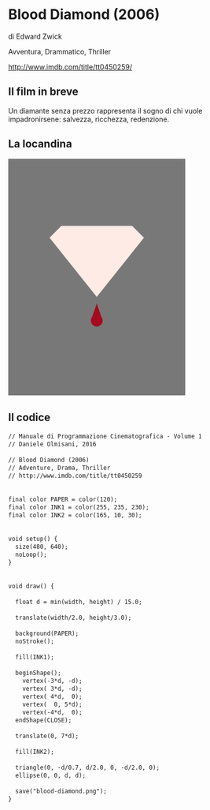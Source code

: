 # Blood Diamond (2006)

di Edward Zwick

Avventura, Drammatico, Thriller

http://www.imdb.com/title/tt0450259/

## Il film in breve
Un diamante senza prezzo rappresenta il sogno di chi vuole impadronirsene: salvezza, ricchezza, redenzione.

## La locandina
<img src="blood-diamond.png"  width="360px" title="Blood Diamond">


## Il codice
```processing
// Manuale di Programmazione Cinematografica - Volume 1
// Daniele Olmisani, 2016

// Blood Diamond (2006)
// Adventure, Drama, Thriller
// http://www.imdb.com/title/tt0450259


final color PAPER = color(120);
final color INK1 = color(255, 235, 230);
final color INK2 = color(165, 10, 30);


void setup() {
  size(480, 640);
  noLoop();
}


void draw() {
  
  float d = min(width, height) / 15.0;
  
  translate(width/2.0, height/3.0);
  
  background(PAPER);
  noStroke();
  
  fill(INK1);

  beginShape();
    vertex(-3*d, -d);
    vertex( 3*d, -d);
    vertex( 4*d,  0);
    vertex(  0, 5*d);
    vertex(-4*d,  0);
  endShape(CLOSE);
  
  translate(0, 7*d);
  
  fill(INK2);
  
  triangle(0, -d/0.7, d/2.0, 0, -d/2.0, 0);
  ellipse(0, 0, d, d);
  
  save("blood-diamond.png");
}
```
